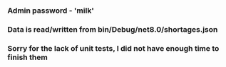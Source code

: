 ### Admin password - 'milk'
### Data is read/written from bin/Debug/net8.0/shortages.json

### Sorry for the lack of unit tests, I did not have enough time to finish them
